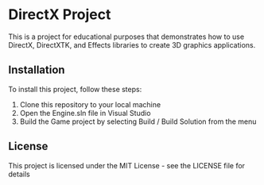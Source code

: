 # DirectX Project

This is a project for educational purposes that demonstrates how to use DirectX, DirectXTK, and Effects libraries to create 3D graphics applications.

## Installation

To install this project, follow these steps:

1. Clone this repository to your local machine
2. Open the Engine.sln file in Visual Studio
3. Build the Game project by selecting Build / Build Solution from the menu

## License

This project is licensed under the MIT License - see the LICENSE file for details
